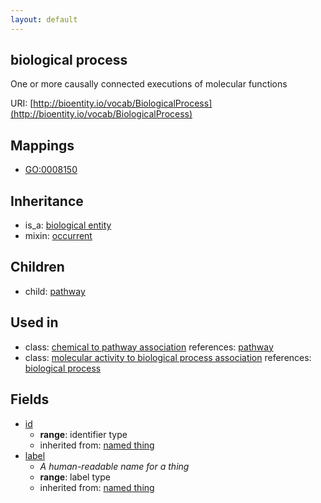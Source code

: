 ```yaml
---
layout: default
---
```


## biological process


One or more causally connected executions of molecular functions

URI: [http://bioentity.io/vocab/BiologicalProcess](http://bioentity.io/vocab/BiologicalProcess)
## Mappings

 * [GO:0008150](http://purl.obolibrary.org/obo/GO_0008150)

## Inheritance

 *  is_a: [biological entity](BiologicalEntity.html)
 *  mixin: [occurrent](Occurrent.html)

## Children

 *  child: [pathway](Pathway.html)

## Used in

 *  class: [chemical to pathway association](ChemicalToPathwayAssociation.html) references: [pathway](Pathway.html)
 *  class: [molecular activity to biological process association](MolecularActivityToBiologicalProcessAssociation.html) references: [biological process](BiologicalProcess.html)

## Fields

 * [id](id.html)
    * __range__: identifier type
    * inherited from: [named thing](NamedThing.html)
 * [label](label.html)
    * _A human-readable name for a thing_
    * __range__: label type
    * inherited from: [named thing](NamedThing.html)
